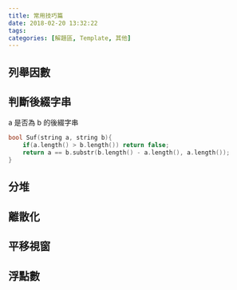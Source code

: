 ```yaml
---
title: 常用技巧篇
date: 2018-02-20 13:32:22
tags:
categories: [解題區, Template, 其他]
---
```

## 列舉因數

## 判斷後綴字串
a 是否為 b 的後綴字串
```cpp
bool Suf(string a, string b){
    if(a.length() > b.length()) return false;
    return a == b.substr(b.length() - a.length(), a.length());
}
```

## 分堆

## 離散化

## 平移視窗

## 浮點數
